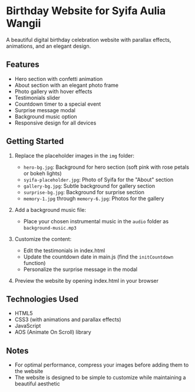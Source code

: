 # Birthday Website for Syifa Aulia Wangii

A beautiful digital birthday celebration website with parallax effects, animations, and an elegant design.

## Features

- Hero section with confetti animation
- About section with an elegant photo frame
- Photo gallery with hover effects
- Testimonials slider
- Countdown timer to a special event
- Surprise message modal
- Background music option
- Responsive design for all devices

## Getting Started

1. Replace the placeholder images in the `img` folder:
   - `hero-bg.jpg`: Background for hero section (soft pink with rose petals or bokeh lights)
   - `syifa-placeholder.jpg`: Photo of Syifa for the "About" section
   - `gallery-bg.jpg`: Subtle background for gallery section
   - `surprise-bg.jpg`: Background for surprise section
   - `memory-1.jpg` through `memory-6.jpg`: Photos for the gallery

2. Add a background music file:
   - Place your chosen instrumental music in the `audio` folder as `background-music.mp3`

3. Customize the content:
   - Edit the testimonials in index.html
   - Update the countdown date in main.js (find the `initCountdown` function)
   - Personalize the surprise message in the modal

4. Preview the website by opening index.html in your browser

## Technologies Used

- HTML5
- CSS3 (with animations and parallax effects)
- JavaScript
- AOS (Animate On Scroll) library

## Notes

- For optimal performance, compress your images before adding them to the website
- The website is designed to be simple to customize while maintaining a beautiful aesthetic

